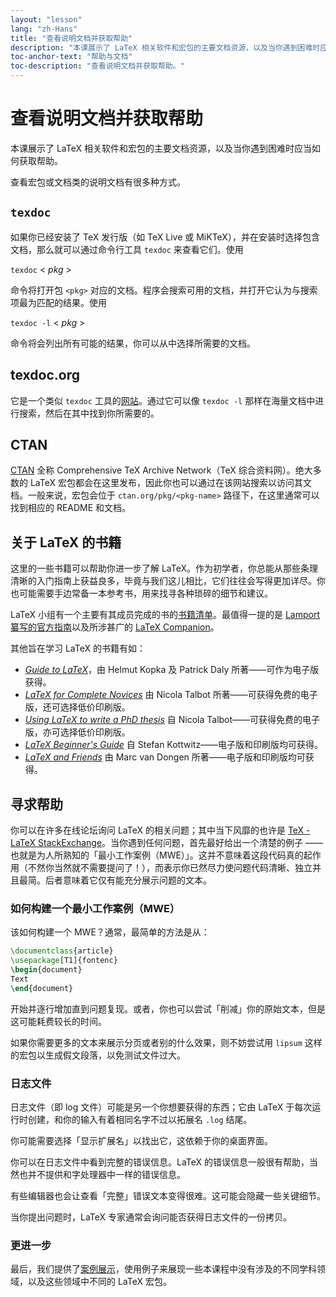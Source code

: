 ```yaml
---
layout: "lesson"
lang: "zh-Hans"
title: "查看说明文档并获取帮助"
description: "本课展示了 LaTeX 相关软件和宏包的主要文档资源，以及当你遇到困难时应当如何获取帮助。"
toc-anchor-text: "帮助与文档"
toc-description: "查看说明文档并获取帮助。"
---
```


# 查看说明文档并获取帮助

<span
  class="summary">本课展示了 LaTeX 相关软件和宏包的主要文档资源，以及当你遇到困难时应当如何获取帮助。</span>

查看宏包或文档类的说明文档有很多种方式。

## `texdoc`

如果你已经安装了 TeX 发行版（如 TeX Live 或 MiKTeX），并在安装时选择包含文档，那么就可以通过命令行工具 `texdoc` 来查看它们。使用

`texdoc` < _pkg_ >

命令将打开包 `<pkg>` 对应的文档。程序会搜索可用的文档，并打开它认为与搜索项最为匹配的结果。使用

`texdoc -l` < _pkg_ >

命令将会列出所有可能的结果，你可以从中选择所需要的文档。

## texdoc.org

它是一个类似 `texdoc` 工具的[网站](https://texdoc.org/)。通过它可以像 `texdoc -l` 那样在海量文档中进行搜索，然后在其中找到你所需要的。

## CTAN

[CTAN](https://www.ctan.org) 全称 Comprehensive TeX Archive Network（TeX 综合资料网）。绝大多数的 LaTeX 宏包都会在这里发布，因此你也可以通过在该网站搜索以访问其文档。一般来说，宏包会位于 `ctan.org/pkg/<pkg-name>` 路径下，在这里通常可以找到相应的 README 和文档。

## 关于 LaTeX 的书籍

这里的一些书籍可以帮助你进一步了解 LaTeX。作为初学者，你总能从那些条理清晰的入门指南上获益良多，毕竟与我们这儿相比，它们往往会写得更加详尽。你也可能需要手边常备一本参考书，用来找寻各种琐碎的细节和建议。

LaTeX 小组有一个主要有其成员完成的书的[书籍清单](https://www.latex-project.org/help/books)。最值得一提的是 [Lamport 纂写的官方指南](https://www.informit.com/store/latex-a-document-preparation-system-9780201529838)以及所涉甚广的 [LaTeX Companion](https://www.informit.com/store/latex-companion-9780201362992)。

其他旨在学习 LaTeX 的书籍有如：

- [_Guide to LaTeX_](https://www.informit.com/store/guide-to-latex-9780132651714)，由  Helmut
  Kopka 及 Patrick Daly 所著——可作为电子版获得。
- [_LaTeX for Complete Novices_](https://www.dickimaw-books.com/latex/novices/) 由
  Nicola Talbot 所著——可获得免费的电子版，还可选择低价印刷版。
- [_Using LaTeX to write a PhD thesis_](https://www.dickimaw-books.com/latex/thesis/) 自
  Nicola Talbot——可获得免费的电子版，亦可选择低价印刷版。
- [_LaTeX Beginner's Guide_](https://www.packtpub.com/gb/hardware-and-creative/latex-beginners-guide)
  自 Stefan Kottwitz——电子版和印刷版均可获得。
- [_LaTeX and Friends_](https://www.springer.com/gp/book/9783642238154) 由
  Marc van Dongen 所著——电子版和印刷版均可获得。

## 寻求帮助

你可以在许多在线论坛询问 LaTeX 的相关问题；其中当下风靡的也许是 [TeX - LaTeX StackExchange](https://tex.stackexchange.com)。当你遇到任何问题，首先最好给出一个清楚的例子 —— 也就是为人所熟知的「最小工作案例（MWE）」。这并不意味着这段代码真的起作用（不然你当然就不需要提问了！），而表示你已然尽力使问题代码清晰、独立并且最简。后者意味着它仅有能充分展示问题的文本。

### 如何构建一个最小工作案例（MWE）

该如何构建一个 MWE？通常，最简单的方法是从：

```latex
\documentclass{article}
\usepackage[T1]{fontenc}
\begin{document}
Text
\end{document}
```

开始并逐行增加直到问题复现。或者，你也可以尝试「削减」你的原始文本，但是这可能耗费较长的时间。

<p 
  class="hint">如果你需要更多的文本来展示分页或者别的什么效果，则不妨尝试用 <code>lipsum</code> 这样的宏包以生成假文段落，以免测试文件过大。</p>

### 日志文件

日志文件（即 log 文件）可能是另一个你想要获得的东西；它由 LaTeX 于每次运行时创建，和你的输入有着相同名字不过以拓展名 `.log` 结尾。

<p 
  class="hint">你可能需要选择「显示扩展名」以找出它，这依赖于你的桌面界面。</p>

你可以在日志文件中看到完整的错误信息。LaTeX 的错误信息一般很有帮助，当然也并不提供和字处理器中一样的错误信息。

<p 
  class="hint">有些编辑器也会让查看「完整」错误文本变得很难。这可能会隐藏一些关键细节。</p>

当你提出问题时，LaTeX 专家通常会询问能否获得日志文件的一份拷贝。

### 更进一步

最后，我们提供了[案例展示](extra-01)，使用例子来展现一些本课程中没有涉及的不同学科领域，以及这些领域中不同的 LaTeX 宏包。